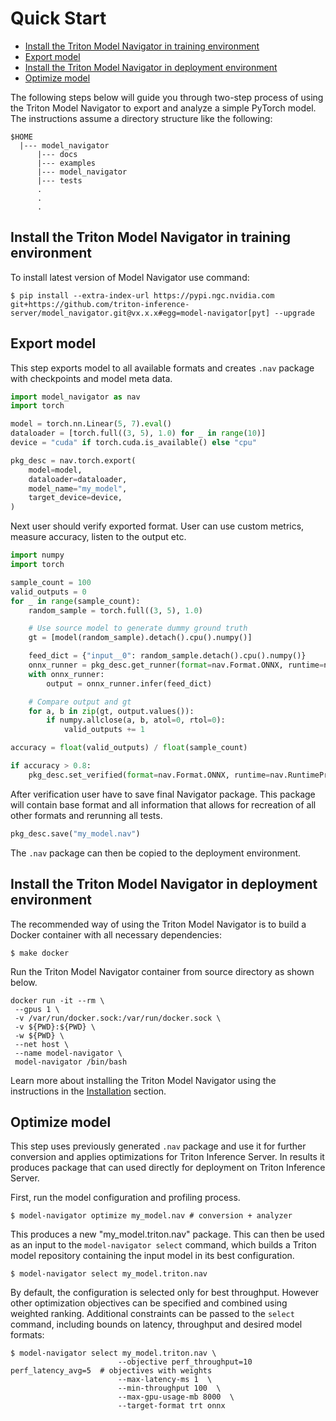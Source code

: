 <!--
Copyright (c) 2021-2022, NVIDIA CORPORATION. All rights reserved.

Licensed under the Apache License, Version 2.0 (the "License");
you may not use this file except in compliance with the License.
You may obtain a copy of the License at

    http://www.apache.org/licenses/LICENSE-2.0

Unless required by applicable law or agreed to in writing, software
distributed under the License is distributed on an "AS IS" BASIS,
WITHOUT WARRANTIES OR CONDITIONS OF ANY KIND, either express or implied.
See the License for the specific language governing permissions and
limitations under the License.
-->
# Quick Start

<!-- START doctoc generated TOC please keep comment here to allow auto update -->
<!-- DON'T EDIT THIS SECTION, INSTEAD RE-RUN doctoc TO UPDATE -->

- [Install the Triton Model Navigator in training environment](#install-the-triton-model-navigator-in-training-environment)
- [Export model](#export-model)
- [Install the Triton Model Navigator in deployment environment](#install-the-triton-model-navigator-in-deployment-environment)
- [Optimize model](#optimize-model)

<!-- END doctoc generated TOC please keep comment here to allow auto update -->

The following steps below will guide you through  two-step process of using the Triton Model Navigator to export and
analyze a simple PyTorch model. The instructions assume a directory structure like the following:

```
$HOME
  |--- model_navigator
      |--- docs
      |--- examples
      |--- model_navigator
      |--- tests
      .
      .
      .
```

## Install the Triton Model Navigator in training environment

To install latest version of Model Navigator use command:

```shell
$ pip install --extra-index-url https://pypi.ngc.nvidia.com git+https://github.com/triton-inference-server/model_navigator.git@vx.x.x#egg=model-navigator[pyt] --upgrade
```

## Export model
This step exports model to all available formats and creates `.nav` package with checkpoints and model meta data.

```python
import model_navigator as nav
import torch

model = torch.nn.Linear(5, 7).eval()
dataloader = [torch.full((3, 5), 1.0) for _ in range(10)]
device = "cuda" if torch.cuda.is_available() else "cpu"

pkg_desc = nav.torch.export(
    model=model,
    dataloader=dataloader,
    model_name="my_model",
    target_device=device,
)

```
Next user should verify exported format. User can use custom metrics, measure accuracy, listen to the output etc.
```python
import numpy
import torch

sample_count = 100
valid_outputs = 0
for _ in range(sample_count):
    random_sample = torch.full((3, 5), 1.0)

    # Use source model to generate dummy ground truth
    gt = [model(random_sample).detach().cpu().numpy()]

    feed_dict = {"input__0": random_sample.detach().cpu().numpy()}
    onnx_runner = pkg_desc.get_runner(format=nav.Format.ONNX, runtime=nav.RuntimeProvider.CUDA)
    with onnx_runner:
        output = onnx_runner.infer(feed_dict)

    # Compare output and gt
    for a, b in zip(gt, output.values()):
        if numpy.allclose(a, b, atol=0, rtol=0):
            valid_outputs += 1

accuracy = float(valid_outputs) / float(sample_count)

if accuracy > 0.8:
    pkg_desc.set_verified(format=nav.Format.ONNX, runtime=nav.RuntimeProvider.CUDA)
```
After verification user have to save final Navigator package. This package will contain base format and all information
that allows for recreation of all other formats and rerunning all tests.
```python
pkg_desc.save("my_model.nav")
```

The `.nav` package can then be copied to the deployment environment.


## Install the Triton Model Navigator in deployment environment

The recommended way of using the Triton Model Navigator is to build a Docker container with all necessary dependencies:

```shell
$ make docker
```

Run the Triton Model Navigator container from source directory as shown below.
```shell
docker run -it --rm \
 --gpus 1 \
 -v /var/run/docker.sock:/var/run/docker.sock \
 -v ${PWD}:${PWD} \
 -w ${PWD} \
 --net host \
 --name model-navigator \
 model-navigator /bin/bash
```

Learn more about installing the Triton Model Navigator using the instructions in the [Installation](installation.md)
section.

## Optimize model
This step uses previously generated `.nav` package and use it for further conversion and applies optimizations for
Triton Inference Server. In results it produces package that can used directly for deployment on Triton Inference Server.

First, run the model configuration and profiling process.
```shell
$ model-navigator optimize my_model.nav # conversion + analyzer
```
This produces a new "my_model.triton.nav" package. This can then be used as an input to the
`model-navigator select` command, which builds a Triton model repository containing the input model in
its best configuration.

```
$ model-navigator select my_model.triton.nav
```

By default, the configuration is selected only for best throughput.
However other optimization objectives can be specified and combined using weighted ranking.
Additional constraints can be passed to the `select` command,
including bounds on latency, throughput and desired model formats:

```
$ model-navigator select my_model.triton.nav \
                        --objective perf_throughput=10 perf_latency_avg=5  # objectives with weights
                        --max-latency-ms 1  \
                        --min-throughput 100  \
                        --max-gpu-usage-mb 8000  \
                        --target-format trt onnx
```
